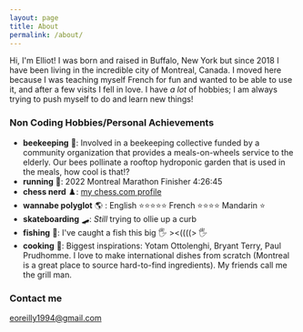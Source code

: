 ```yaml
---
layout: page
title: About
permalink: /about/
---
```


Hi, I'm Elliot! I was born and raised in Buffalo, New York but since 2018 I have been living in the incredible city of Montreal, Canada. I moved here because I was teaching myself French for fun and wanted to be able to use it, and after a few visits I fell in love. I have _a lot_ of hobbies; I am always trying to push myself to do and learn new things!

### Non Coding Hobbies/Personal Achievements

- **beekeeping** 🐝: Involved in a beekeeping collective funded by a community organization that provides a meals-on-wheels service to the elderly. Our bees pollinate a rooftop hydroponic garden that is used in the meals, how cool is that!?  
- **running** 🏅: 2022 Montreal Marathon Finisher 4:26:45 
- **chess nerd** ♟️: [my chess.com profile](https://www.chess.com/member/petriecat)
- **wannabe polyglot** 🌎 : English ⭐⭐⭐⭐⭐ French ⭐⭐⭐⭐ Mandarin ⭐
- **skateboarding** 🛹: _Still_ trying to ollie up a curb
- **fishing** 🎣: I've caught a fish this big 🖐️    ><((((>    🖐️
- **cooking** 🍳: Biggest inspirations: Yotam Ottolenghi, Bryant Terry, Paul Prudhomme. I love to make international dishes from scratch (Montreal is a great place to source hard-to-find ingredients). My friends call me the grill man.
### Contact me

[eoreilly1994@gmail.com](mailto:eoreilly1994@gmail.com)
